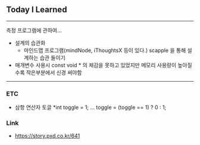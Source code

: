 ## Today I Learned

---

측정 프로그램에 관하여...

* 설계의 습관화
  - 마인드맵 프로그램(mindNode, iThoughtsX 등이 있다.) scapple 을 통해 설계하는 습관 들이기
* 매개변수 사용시 const void * 의 체감을 못하고 있었지만 메모리 사용량이 높아질수록 작은부분에서 신경 써야함

---
### ETC

* 삼항 연산자 토글 
  *int toggle = 1; … toggle = (toggle == 1) ? 0 : 1;


### Link
* https://story.pxd.co.kr/641
